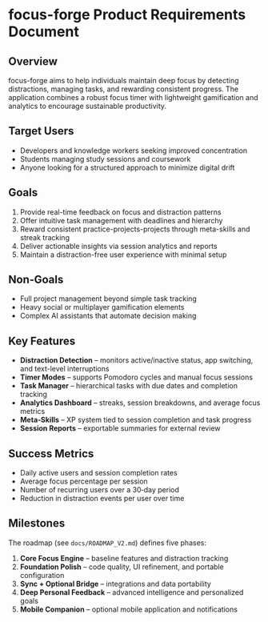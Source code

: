 # focus-forge Product Requirements Document

## Overview
focus-forge aims to help individuals maintain deep focus by detecting distractions, managing tasks, and rewarding consistent progress. The application combines a robust focus timer with lightweight gamification and analytics to encourage sustainable productivity.

## Target Users
- Developers and knowledge workers seeking improved concentration
- Students managing study sessions and coursework
- Anyone looking for a structured approach to minimize digital drift

## Goals
1. Provide real-time feedback on focus and distraction patterns
2. Offer intuitive task management with deadlines and hierarchy
3. Reward consistent practice-projects-projects through meta-skills and streak tracking
4. Deliver actionable insights via session analytics and reports
5. Maintain a distraction-free user experience with minimal setup

## Non‑Goals
- Full project management beyond simple task tracking
- Heavy social or multiplayer gamification elements
- Complex AI assistants that automate decision making

## Key Features
- **Distraction Detection** – monitors active/inactive status, app switching, and text-level interruptions
- **Timer Modes** – supports Pomodoro cycles and manual focus sessions
- **Task Manager** – hierarchical tasks with due dates and completion tracking
- **Analytics Dashboard** – streaks, session breakdowns, and average focus metrics
- **Meta‑Skills** – XP system tied to session completion and task progress
- **Session Reports** – exportable summaries for external review

## Success Metrics
- Daily active users and session completion rates
- Average focus percentage per session
- Number of recurring users over a 30‑day period
- Reduction in distraction events per user over time

## Milestones
The roadmap (see `docs/ROADMAP_V2.md`) defines five phases:
1. **Core Focus Engine** – baseline features and distraction tracking
2. **Foundation Polish** – code quality, UI refinement, and portable configuration
3. **Sync + Optional Bridge** – integrations and data portability
4. **Deep Personal Feedback** – advanced intelligence and personalized goals
5. **Mobile Companion** – optional mobile application and notifications
